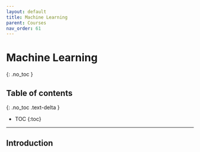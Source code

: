 ```yaml
---
layout: default
title: Machine Learning
parent: Courses
nav_order: 61
---
```


# Machine Learning
{: .no_toc }

## Table of contents
{: .no_toc .text-delta }

- TOC
{:toc}

---

## Introduction
